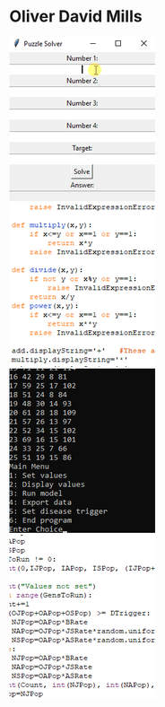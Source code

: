 # Oliver David Mills
![alt-text-1](solverdemo.gif) ![alt-text-2](solvercode.gif)  
![alt-text-1](greenflydemo.gif) ![alt-text-2](greenflycode.gif)  

